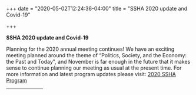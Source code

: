 +++
date = "2020-05-02T12:24:36-04:00"
title = "SSHA 2020 update and Covid-19"

+++

**SSHA 2020 update and Covid-19**

Planning for the 2020 annual meeting continues!  We have an exciting meeting planned around the theme of “Politics, Society, and the Economy:  the Past and Today", and November is far enough in the future that it makes sense to continue planning our meeting as usual at the present time. For more information and latest program updates please visit: <a href="http://ssha2020.ssha.org/" target="_blank">2020 SSHA Program</a>
<br /><hr width="100">
